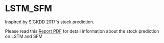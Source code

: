 # LSTM_SFM
Inspired by SIGKDD 2017's stock prediction.

Please read this [Report PDF](https://github.com/RenXiangyuan/LSTM_SFM/blob/master/stock-prediction-lstm%20(1).pdf) for detail information about the stock prediction on LSTM and SFM

